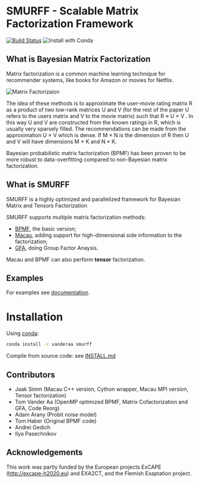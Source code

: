 # SMURFF - Scalable Matrix Factorization Framework
[![Build Status](https://travis-ci.org/ExaScience/smurff.svg?branch=master)](https://travis-ci.org/ExaScience/smurff)
![Install with Conda](https://anaconda.org/vanderaa/smurff/badges/installer/conda.svg)


## What is Bayesian Matrix Factorization 

Matrix factorization is a common machine learning technique for recommender systems, like books for Amazon or movies for Netflix.

![Matrix Factorizaion](https://raw.githubusercontent.com/ExaScience/smurff/master/docs/matrix_factorization.svg?sanitize=true)


The idea of these methods is to approximate the user-movie rating matrix R as a
product of two low-rank matrices U and V (for the rest of the paper U refers to
the users matrix and V to the movie matrix) such that R ≈ U × V . In this way U
and V are constructed from the known ratings in R, which is usually very
sparsely filled. The recommendations can be made from the approximation U × V
which is dense. If M × N is the dimension of R then U and V will have
dimensions M × K and N × K.

Bayesian probabilistic matrix factorization (BPMF) has been proven to be more
robust to data-overfitting compared to non-Bayesian matrix factorization.

## What is SMURFF 
SMURFF is a highly optimized and parallelized framework for Bayesian Matrix and Tensors Factorization

SMURFF supports multiple matrix factorization methods: 
* [BPMF](https://www.cs.toronto.edu/~amnih/papers/bpmf.pdf), the basic version;
* [Macau](https://arxiv.org/abs/1509.04610), adding support for high-dimensional side information to the factorization;
* [GFA](https://arxiv.org/pdf/1411.5799.pdf), doing Group Factor Anaysis.

Macau and BPMF can also perform **tensor** factorization.

## Examples
For examples see [documentation](https://github.com/ExaScience/smurff/blob/master/python/jupyter-notebook/smurff.ipynb).

# Installation

Using [conda](http://anaconda.org):

```bash
conda install -c vanderaa smurff 
```
Compile from source code: see [INSTALL.md](docs/INSTALL.md)

## Contributors
- Jaak Simm (Macau C++ version, Cython wrapper, Macau MPI version, Tensor factorization)
- Tom Vander Aa (OpenMP optimized BPMF, Matrix Cofactorization and GFA, Code Reorg)
- Adam Arany (Probit noise model)
- Tom Haber (Original BPMF code)
- Andrei Gedich
- Ilya Pasechnikov

## Acknowledgements
This work was partly funded by the European projects ExCAPE (http://excape-h2020.eu) and
EXA2CT, and the Flemish Exaptation project.

